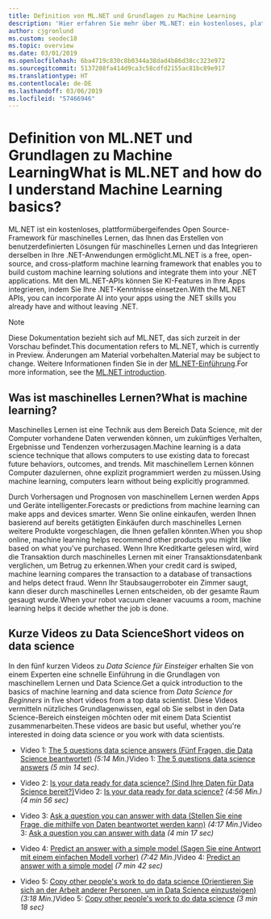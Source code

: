 ```yaml
---
title: Definition von ML.NET und Grundlagen zu Machine Learning
description: 'Hier erfahren Sie mehr über ML.NET: ein kostenloses, plattformübergreifendes Open Source-Framework für maschinelles Lernen, das Ihnen das Erstellen benutzerdefinierter Lösungen für maschinelles Lernen und das Integrieren derselben in Ihre .NET-Anwendungen ermöglicht.'
author: cjgronlund
ms.custom: seodec18
ms.topic: overview
ms.date: 03/01/2019
ms.openlocfilehash: 6ba4719c830c8b0344a38dad4b86d38cc323e972
ms.sourcegitcommit: 5137208fa414d9ca3c58cdfd2155ac81bc89e917
ms.translationtype: HT
ms.contentlocale: de-DE
ms.lasthandoff: 03/06/2019
ms.locfileid: "57466946"
---
```

# <a name="what-is-mlnet-and-how-do-i-understand-machine-learning-basics"></a><span data-ttu-id="ac418-103">Definition von ML.NET und Grundlagen zu Machine Learning</span><span class="sxs-lookup"><span data-stu-id="ac418-103">What is ML.NET and how do I understand Machine Learning basics?</span></span>

<span data-ttu-id="ac418-104">ML.NET ist ein kostenloses, plattformübergeifendes Open Source-Framework für maschinelles Lernen, das Ihnen das Erstellen von benutzerdefinierten Lösungen für maschinelles Lernen und das Integrieren derselben in Ihre .NET-Anwendungen ermöglicht.</span><span class="sxs-lookup"><span data-stu-id="ac418-104">ML.NET is a free, open-source, and cross-platform machine learning framework that enables you to build custom machine learning solutions and integrate them into your .NET applications.</span></span> <span data-ttu-id="ac418-105">Mit den ML.NET-APIs können Sie KI-Features in Ihre Apps integrieren, indem Sie Ihre .NET-Kenntnisse einsetzen.</span><span class="sxs-lookup"><span data-stu-id="ac418-105">With the ML.NET APIs, you can incorporate AI into your apps using the .NET skills you already have and without leaving .NET.</span></span>

> [!NOTE]
> <span data-ttu-id="ac418-106">Diese Dokumentation bezieht sich auf ML.NET, das sich zurzeit in der Vorschau befindet.</span><span class="sxs-lookup"><span data-stu-id="ac418-106">This documentation refers to ML.NET, which is currently in Preview.</span></span> <span data-ttu-id="ac418-107">Änderungen am Material vorbehalten.</span><span class="sxs-lookup"><span data-stu-id="ac418-107">Material may be subject to change.</span></span> <span data-ttu-id="ac418-108">Weitere Informationen finden Sie in der [ML.NET-Einführung](https://www.microsoft.com/net/learn/apps/machine-learning-and-ai/ml-dotnet).</span><span class="sxs-lookup"><span data-stu-id="ac418-108">For more information, see the [ML.NET introduction](https://www.microsoft.com/net/learn/apps/machine-learning-and-ai/ml-dotnet).</span></span>

## <a name="what-is-machine-learning"></a><span data-ttu-id="ac418-109">Was ist maschinelles Lernen?</span><span class="sxs-lookup"><span data-stu-id="ac418-109">What is machine learning?</span></span>

<span data-ttu-id="ac418-110">Maschinelles Lernen ist eine Technik aus dem Bereich Data Science, mit der Computer vorhandene Daten verwenden können, um zukünftiges Verhalten, Ergebnisse und Tendenzen vorherzusagen.</span><span class="sxs-lookup"><span data-stu-id="ac418-110">Machine learning is a data science technique that allows computers to use existing data to forecast future behaviors, outcomes, and trends.</span></span> <span data-ttu-id="ac418-111">Mit maschinellem Lernen können Computer dazulernen, ohne explizit programmiert werden zu müssen.</span><span class="sxs-lookup"><span data-stu-id="ac418-111">Using machine learning, computers learn without being explicitly programmed.</span></span>

<span data-ttu-id="ac418-112">Durch Vorhersagen und Prognosen von maschinellem Lernen werden Apps und Geräte intelligenter.</span><span class="sxs-lookup"><span data-stu-id="ac418-112">Forecasts or predictions from machine learning can make apps and devices smarter.</span></span> <span data-ttu-id="ac418-113">Wenn Sie online einkaufen, werden Ihnen basierend auf bereits getätigten Einkäufen durch maschinelles Lernen weitere Produkte vorgeschlagen, die Ihnen gefallen könnten.</span><span class="sxs-lookup"><span data-stu-id="ac418-113">When you shop online, machine learning helps recommend other products you might like based on what you've purchased.</span></span> <span data-ttu-id="ac418-114">Wenn Ihre Kreditkarte gelesen wird, wird die Transaktion durch maschinelles Lernen mit einer Transaktionsdatenbank verglichen, um Betrug zu erkennen.</span><span class="sxs-lookup"><span data-stu-id="ac418-114">When your credit card is swiped, machine learning compares the transaction to a database of transactions and helps detect fraud.</span></span> <span data-ttu-id="ac418-115">Wenn Ihr Staubsaugerroboter ein Zimmer saugt, kann dieser durch maschinelles Lernen entscheiden, ob der gesamte Raum gesaugt wurde.</span><span class="sxs-lookup"><span data-stu-id="ac418-115">When your robot vacuum cleaner vacuums a room, machine learning helps it decide whether the job is done.</span></span>


## <a name="short-videos-on-data-science"></a><span data-ttu-id="ac418-116">Kurze Videos zu Data Science</span><span class="sxs-lookup"><span data-stu-id="ac418-116">Short videos on data science</span></span> 

<span data-ttu-id="ac418-117">In den fünf kurzen Videos zu *Data Science für Einsteiger* erhalten Sie von einem Experten eine schnelle Einführung in die Grundlagen von maschinellem Lernen und Data Science.</span><span class="sxs-lookup"><span data-stu-id="ac418-117">Get a quick introduction to the basics of machine learning and data science from *Data Science for Beginners* in five short videos from a top data scientist.</span></span> <span data-ttu-id="ac418-118">Diese Videos vermitteln nützliches Grundlagenwissen, egal ob Sie selbst in den Data Science-Bereich einsteigen möchten oder mit einem Data Scientist zusammenarbeiten.</span><span class="sxs-lookup"><span data-stu-id="ac418-118">These videos are basic but useful, whether you're interested in doing data science or you work with data scientists.</span></span>

* <span data-ttu-id="ac418-119">Video 1: [The 5 questions data science answers (Fünf Fragen, die Data Science beantwortet)](https://docs.microsoft.com/azure/machine-learning/studio/data-science-for-beginners-the-5-questions-data-science-answers) *(5:14 Min.)*</span><span class="sxs-lookup"><span data-stu-id="ac418-119">Video 1: [The 5 questions data science answers](https://docs.microsoft.com/azure/machine-learning/studio/data-science-for-beginners-the-5-questions-data-science-answers) *(5 min 14 sec)*.</span></span>

* <span data-ttu-id="ac418-120">Video 2: [Is your data ready for data science? (Sind Ihre Daten für Data Science bereit?)](https://docs.microsoft.com/azure/machine-learning/studio/data-science-for-beginners-is-your-data-ready-for-data-science)</span><span class="sxs-lookup"><span data-stu-id="ac418-120">Video 2: [Is your data ready for data science?](https://docs.microsoft.com/azure/machine-learning/studio/data-science-for-beginners-is-your-data-ready-for-data-science)</span></span> <span data-ttu-id="ac418-121">*(4:56 Min.)*</span><span class="sxs-lookup"><span data-stu-id="ac418-121">*(4 min 56 sec)*</span></span>

* <span data-ttu-id="ac418-122">Video 3: [Ask a question you can answer with data (Stellen Sie eine Frage, die mithilfe von Daten beantwortet werden kann)](https://docs.microsoft.com/azure/machine-learning/studio/data-science-for-beginners-ask-a-question-you-can-answer-with-data) *(4:17 Min.)*</span><span class="sxs-lookup"><span data-stu-id="ac418-122">Video 3: [Ask a question you can answer with data](https://docs.microsoft.com/azure/machine-learning/studio/data-science-for-beginners-ask-a-question-you-can-answer-with-data) *(4 min 17 sec)*</span></span>

* <span data-ttu-id="ac418-123">Video 4: [Predict an answer with a simple model (Sagen Sie eine Antwort mit einem einfachen Modell vorher)](https://docs.microsoft.com/azure/machine-learning/studio/data-science-for-beginners-predict-an-answer-with-a-simple-model) *(7:42 Min.)*</span><span class="sxs-lookup"><span data-stu-id="ac418-123">Video 4: [Predict an answer with a simple model](https://docs.microsoft.com/azure/machine-learning/studio/data-science-for-beginners-predict-an-answer-with-a-simple-model) *(7 min 42 sec)*</span></span>

* <span data-ttu-id="ac418-124">Video 5: [Copy other people's work to do data science (Orientieren Sie sich an der Arbeit anderer Personen, um in Data Science einzusteigen)](https://docs.microsoft.com/azure/machine-learning/studio/data-science-for-beginners-copy-other-peoples-work-to-do-data-science) *(3:18 Min.)*</span><span class="sxs-lookup"><span data-stu-id="ac418-124">Video 5: [Copy other people's work to do data science](https://docs.microsoft.com/azure/machine-learning/studio/data-science-for-beginners-copy-other-peoples-work-to-do-data-science) *(3 min 18 sec)*</span></span>
